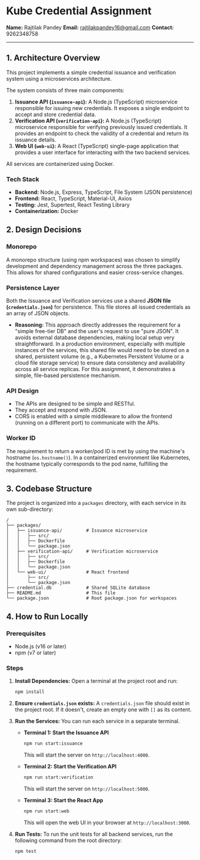 # Kube Credential Assignment

**Name:** Rajtilak Pandey
**Email:** rajtilakpandey16@gmail.com
**Contact:** 9262348758

---

## 1. Architecture Overview

This project implements a simple credential issuance and verification system using a microservices architecture.

The system consists of three main components:

1.  **Issuance API (`issuance-api`):** A Node.js (TypeScript) microservice responsible for issuing new credentials. It exposes a single endpoint to accept and store credential data.
2.  **Verification API (`verification-api`):** A Node.js (TypeScript) microservice responsible for verifying previously issued credentials. It provides an endpoint to check the validity of a credential and return its issuance details.
3.  **Web UI (`web-ui`):** A React (TypeScript) single-page application that provides a user interface for interacting with the two backend services.

All services are containerized using Docker.

### Tech Stack

-   **Backend:** Node.js, Express, TypeScript, File System (JSON persistence)
-   **Frontend:** React, TypeScript, Material-UI, Axios
-   **Testing:** Jest, Supertest, React Testing Library
-   **Containerization:** Docker

## 2. Design Decisions

### Monorepo

A monorepo structure (using npm workspaces) was chosen to simplify development and dependency management across the three packages. This allows for shared configurations and easier cross-service changes.

### Persistence Layer

Both the Issuance and Verification services use a shared **JSON file (`credentials.json`)** for persistence. This file stores all issued credentials as an array of JSON objects.

-   **Reasoning:** This approach directly addresses the requirement for a "simple free-tier DB" and the user's request to use "pure JSON". It avoids external database dependencies, making local setup very straightforward. In a production environment, especially with multiple instances of the services, this shared file would need to be stored on a shared, persistent volume (e.g., a Kubernetes Persistent Volume or a cloud file storage service) to ensure data consistency and availability across all service replicas. For this assignment, it demonstrates a simple, file-based persistence mechanism.

### API Design

-   The APIs are designed to be simple and RESTful.
-   They accept and respond with JSON.
-   CORS is enabled with a simple middleware to allow the frontend (running on a different port) to communicate with the APIs.

### Worker ID

The requirement to return a worker/pod ID is met by using the machine's hostname (`os.hostname()`). In a containerized environment like Kubernetes, the hostname typically corresponds to the pod name, fulfilling the requirement.

## 3. Codebase Structure

The project is organized into a `packages` directory, with each service in its own sub-directory:

```
/
├── packages/
│   ├── issuance-api/         # Issuance microservice
│   │   ├── src/
│   │   ├── Dockerfile
│   │   └── package.json
│   ├── verification-api/     # Verification microservice
│   │   ├── src/
│   │   ├── Dockerfile
│   │   └── package.json
│   └── web-ui/               # React frontend
│       ├── src/
│       └── package.json
├── credential.db             # Shared SQLite database
├── README.md                 # This file
└── package.json              # Root package.json for workspaces
```

## 4. How to Run Locally

### Prerequisites

-   Node.js (v16 or later)
-   npm (v7 or later)

### Steps

1.  **Install Dependencies:**
    Open a terminal at the project root and run:
    ```bash
    npm install
    ```

2.  **Ensure `credentials.json` exists:**
    A `credentials.json` file should exist in the project root. If it doesn't, create an empty one with `[]` as its content.

3.  **Run the Services:**
    You can run each service in a separate terminal.

    -   **Terminal 1: Start the Issuance API**
        ```bash
        npm run start:issuance
        ```
        This will start the server on `http://localhost:4000`.

    -   **Terminal 2: Start the Verification API**
        ```bash
        npm run start:verification
        ```
        This will start the server on `http://localhost:5000`.

    -   **Terminal 3: Start the React App**
        ```bash
        npm run start:web
        ```
        This will open the web UI in your browser at `http://localhost:3000`.

3.  **Run Tests:**
    To run the unit tests for all backend services, run the following command from the root directory:
    ```bash
    npm test
    ```
